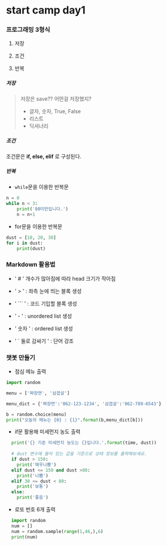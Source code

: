 # start camp day1

### 프로그래밍 3형식

1. 저장

2. 조건

3. 반복

   

##### 저장

> 저장은 save?? 어떤걸 저장했지?
>
> - 글자, 숫자, True, False
> - 리스트
> - 딕셔너리



##### 조건

조건문은 **if, else, elif** 로 구성된다.



##### 반복

- `while`문을 이용한 반복문

``` python
n = 0
while n < 3:
	print('80미만입니다.')
    n = n+1
```

- for문을 이용한 반복문

``` python
dust = [10, 20, 30]
for i in dust:
	print(dust)
```



### Markdown 활용법

- ' # ' 개수가 많아짐에 따라 head 크기가 작아짐

- ' > ' : 좌측 눈에 띄는 블록 생성 
- ' ``` ' : 코드 기입할 블록 생성
- ' - ' : unordered list 생성
- ' 숫자 ' : ordered list 생성
- ' ` 둘로 감싸기 '  : 단어 강조



### 챗봇 만들기

- 점심 메뉴 출력

``` python
import random

menu = ['짜장면', '삼겹살']

menu_dict = {'짜장면':'062-123-1234', '삼겹살':'062-789-6543'}

b = random.choice(menu)
print("오늘의 메뉴는 {0} : {1}".format(b,menu_dict[b]))

```

- if문 활용해 미세먼지 농도 출력

```python
  print('{} 기준 미세먼지 농도는 {}입니다.'.format(time, dust))
  
  # dust 변수에 들어 있는 값을 기준으로 상태 정보를 출력해보세요.
  if dust > 150:
    print('매우나쁨')
  elif dust <= 150 and dust >80:
    print('나쁨')
  elif 30 <= dust < 80:
    print('보통')
  else:
    print('좋음')
```

- 로또 번호 6개 출력

``` python
  import random
  num = []
  num = random.sample(range(1,46,),6)
  print(num)
```


